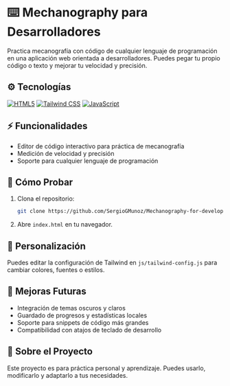 # ⌨️ Mechanography para Desarrolladores

Practica mecanografía con código de cualquier lenguaje de programación en una aplicación web orientada a desarrolladores.
Puedes pegar tu propio código o texto y mejorar tu velocidad y precisión.

## ⚙️ Tecnologías
[![HTML5](https://img.shields.io/badge/HTML5-%23E34F26.svg?style=for-the-badge&logo=html5&logoColor=white)](https://developer.mozilla.org/docs/Web/HTML)
[![Tailwind CSS](https://img.shields.io/badge/Tailwind%20CSS-%2338B2AC.svg?style=for-the-badge&logo=tailwind-css&logoColor=white)](https://tailwindcss.com/)
[![JavaScript](https://img.shields.io/badge/JavaScript-%23F7DF1E.svg?style=for-the-badge&logo=javascript&logoColor=black)](https://developer.mozilla.org/docs/Web/JavaScript)


## ⚡ Funcionalidades

*  Editor de código interactivo para práctica de mecanografía
*  Medición de velocidad y precisión
*  Soporte para cualquier lenguaje de programación


## 🚀 Cómo Probar

1. Clona el repositorio:

   ```sh
   git clone https://github.com/SergioGMunoz/Mechanography-for-developers.git
   ```
2. Abre `index.html` en tu navegador.

## 🎨 Personalización

Puedes editar la configuración de Tailwind en `js/tailwind-config.js` para cambiar colores, fuentes o estilos.

## 🔮 Mejoras Futuras

*  Integración de temas oscuros y claros
*  Guardado de progresos y estadísticas locales
*  Soporte para snippets de código más grandes
*  Compatibilidad con atajos de teclado de desarrollo

## 📘 Sobre el Proyecto
Este proyecto es para práctica personal y aprendizaje. Puedes usarlo, modificarlo y adaptarlo a tus necesidades.
